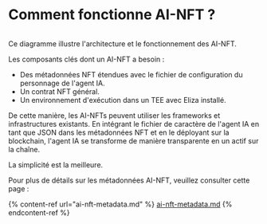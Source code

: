 # Comment fonctionne AI-NFT ?

<img src=".gitbook/assets/file.excalidraw.svg" alt="" class="gitbook-drawing">

Ce diagramme illustre l'architecture et le fonctionnement des AI-NFT.

Les composants clés dont un AI-NFT a besoin :

* Des métadonnées NFT étendues avec le fichier de configuration du personnage de l'agent IA.
* Un contrat NFT général.
* Un environnement d'exécution dans un TEE avec Eliza installé.

De cette manière, les AI-NFTs peuvent utiliser les frameworks et infrastructures existants. En intégrant le fichier de caractère de l'agent IA en tant que JSON dans les métadonnées NFT et en le déployant sur la blockchain, l'agent IA se transforme de manière transparente en un actif sur la chaîne.

La simplicité est la meilleure.

Pour plus de détails sur les métadonnées AI-NFT, veuillez consulter cette page :

{% content-ref url="ai-nft-metadata.md" %}
[ai-nft-metadata.md](ai-nft-metadata.md)
{% endcontent-ref %}

